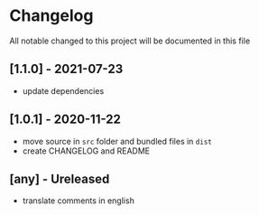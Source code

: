 # Changelog
All notable changed to this project will be documented in this file

## [1.1.0] - 2021-07-23
- update dependencies

## [1.0.1] - 2020-11-22
- move source in `src` folder and bundled files in `dist`
- create CHANGELOG and README

## [any] - Ureleased
- translate comments in english